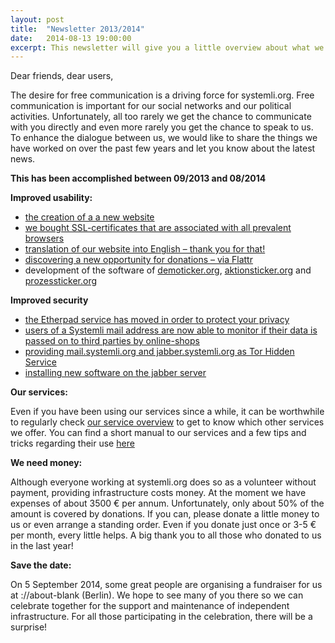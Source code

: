 ```yaml
---
layout: post
title:  "Newsletter 2013/2014"
date:   2014-08-13 19:00:00
excerpt: This newsletter will give you a little overview about what we have done in the last one and a half years, to improve our services.
---
```

Dear friends, dear users,

The desire for free communication is a driving force for systemli.org. Free communication is important for our social networks and our political activities. 
Unfortunately, all too rarely we get the chance to communicate with you directly and even more rarely you get the chance to speak to us.
To enhance the dialogue between us, we would like to share the things we have worked on over the past few years and let you know about the latest news.

**This has been accomplished between 09/2013 and 08/2014**

**Improved usability:**

- [the creation of a a new website](https://systemli.org/en/index.html)
- [we bought SSL-certificates that are associated with all prevalent browsers](https://www.systemli.org/en/2014/03/31/change-of-SSL-certs.html)
- [translation of our website into English – thank you for that!](https://systemli.org/en/index.html)
- [discovering a new opportunity for donations – via Flattr](https://www.systemli.org/en/support-us.html)
- development of the software of [demoticker.org](http://www.demoticker.org), [aktionsticker.org](http://www.aktionsticker.org) and [prozessticker.org](http://www.prozessticker.org)

**Improved security**

- [the Etherpad service has moved in order to protect your privacy](https://www.systemli.org/en/2013/12/21/Maintenance-work-on-our-Etherpad-service.html)
- [users of a Systemli mail address are now able to monitor if their data is passed on to third parties by online-shops](https://www.systemli.org/en/2014/06/29/monitor-your-user-data.html)
- [providing mail.systemli.org and jabber.systemli.org as Tor Hidden Service](https://www.systemli.org/en/2014/07/14/mail-and-jabber-as-torhiddenservice.html)
- [installing new software on the jabber server](https://www.systemli.org/en/2014/01/21/Reconfiguration-of-the-Jabber-server.html)

**Our services:**

Even if you have been using our services since a while, it can be worthwhile to regularly check [our service overview](https://www.systemli.org/en/service/index.html) to get to know which other services we offer.
You can find a short manual to our services and a few tips and tricks regarding their use [here](https://www.systemli.org/en/welcome.html)

**We need money:**

Although everyone working at systemli.org does so as a volunteer without payment, providing infrastructure costs money. At the moment we have expenses of about 3500 € per annum. Unfortunately, only about 50% of the amount is covered by donations. 
If you can, please donate a little money to us or even arrange a standing order. Even if you donate just once or 3-5 € per month, every little helps.
A big thank you to all those who donated to us in the last year!


**Save the date:**

On 5 September 2014, some great people are organising a fundraiser for us at ://about-blank (Berlin). We hope to see many of you there so we can celebrate together for the support and maintenance of independent infrastructure. For all those participating in the celebration, there will be a surprise!

